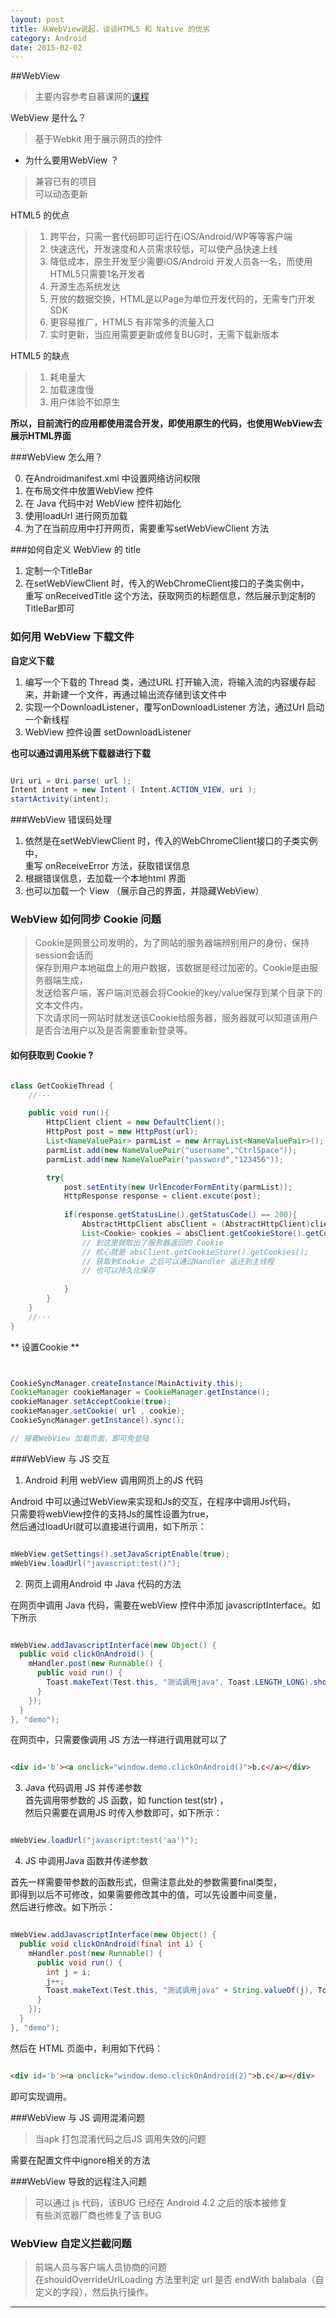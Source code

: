 ```yaml
---
layout: post
title: 从WebView说起，谈谈HTML5 和 Native 的优劣
category: Android
date: 2015-02-02
---
```


##WebView       

>主要内容参考自慕课网的[课程](http://www.imooc.com/learn/268)       

WebView 是什么？     
>基于Webkit 用于展示网页的控件        


- 为什么要用WebView ？        

>兼容已有的项目     
>可以动态更新     

<!-- more -->      


HTML5 的优点       

>1. 跨平台，只需一套代码即可运行在iOS/Android/WP等等客户端     
>2. 快速迭代，开发速度和人员需求较低，可以使产品快速上线     
>3. 降低成本，原生开发至少需要iOS/Android 开发人员各一名，而使用HTML5只需要1名开发者     
>4. 开源生态系统发达     
>5. 开放的数据交换，HTML是以Page为单位开发代码的，无需专门开发SDK     
>6. 更容易推广，HTML5 有非常多的流量入口     
>7. 实时更新，当应用需要更新或修复BUG时，无需下载新版本    


HTML5 的缺点     

>1. 耗电量大     
>2. 加载速度慢     
>3. 用户体验不如原生    

**所以，目前流行的应用都使用混合开发，即使用原生的代码，也使用WebView去展示HTML界面**      

###WebView 怎么用？     

0. 在Androidmanifest.xml 中设置网络访问权限    
1. 在布局文件中放置WebView 控件     
2. 在 Java 代码中对 WebView 控件初始化    
3. 使用loadUrl 进行网页加载    
4. 为了在当前应用中打开网页，需要重写setWebViewClient 方法    

###如何自定义 WebView 的 title   

1.  定制一个TitleBar    
2.  在setWebViewClient 时，传入的WebChromeClient接口的子类实例中，     
重写 onReceivedTitle  这个方法，获取网页的标题信息，然后展示到定制的TitleBar即可     


### 如何用 WebView 下载文件      

**自定义下载**     

1. 编写一个下载的 Thread 类，通过URL 打开输入流，将输入流的内容缓存起来，并新建一个文件，再通过输出流存储到该文件中     
2. 实现一个DownloadListener，覆写onDownloadListener 方法，通过Url 启动一个新线程
3. WebView 控件设置 setDownloadListener        
      
**也可以通过调用系统下载器进行下载**        

```Java    

Uri uri = Uri.parse( url );
Intent intent = new Intent ( Intent.ACTION_VIEW, uri );     
startActivity(intent);     
```     

###WebView 错误码处理       

1. 依然是在setWebViewClient 时，传入的WebChromeClient接口的子类实例中，     
重写 onReceiveError 方法，获取错误信息     
2. 根据错误信息，去加载一个本地html 界面    
3. 也可以加载一个 View （展示自己的界面，并隐藏WebView）     

       

### WebView 如何同步 Cookie 问题     

>Cookie是网景公司发明的，为了网站的服务器端辨别用户的身份，保持session会话而     
保存到用户本地磁盘上的用户数据，该数据是经过加密的。Cookie是由服务器端生成，    
发送给客户端，客户端浏览器会将Cookie的key/value保存到某个目录下的文本文件内，     
下次请求同一网站时就发送该Cookie给服务器，服务器就可以知道该用户是否合法用户以及是否需要重新登录等。     


#### 如何获取到 Cookie ?       

```Java    

class GetCookieThread {
	//···

	public void run(){
		HttpClient client = new DefaultClient();
		HttpPost post = new HttpPost(url);
		List<NameValuePair> parmList = new ArrayList<NameValuePair>();
		parmList.add(new NameValuePair("username","CtrlSpace"));
		parmList.add(new NameValuePair("password","123456"));

		try{
			post.setEntity(new UrlEncoderFormEntity(parmList));
			HttpResponse response = client.excute(post);  
		
			if(response.getStatusLine().getStatusCode() == 200){
				AbstractHttpClient absClient = (AbstractHttpClient)client;   
				List<Cookie> cookies = absClient.getCookieStore().getCookies();
				// 到这里就取出了服务器返回的 Cookie   
				// 核心就是 absClient.getCookieStore().getCookies();    
				// 获取到Cookie 之后可以通过Handler 返还到主线程
				// 也可以持久化保存     
			             
			}
		}
	}
	//···
}
```     



** 设置Cookie **        


``` Java     


CookieSyncManager.createInstance(MainActivity.this);    
CookieManager cookieManager = CookieManager.getInstance();
cookieManager.setAcceptCookie(true);
cookieManager.setCookie( url , cookie);    
CookieSyncManager.getInstance().sync();    

// 接着WebView 加载页面，即可免登陆    

```      

###WebView 与 JS 交互    

1. Android 利用 webView 调用网页上的JS 代码      

Android 中可以通过WebView来实现和Js的交互，在程序中调用Js代码，     
只需要将webView控件的支持Js的属性设置为true，     
然后通过loadUrl就可以直接进行调用，如下所示：     

```Java     

mWebView.getSettings().setJavaScriptEnable(true);
mWebView.loadUrl("javascript:test()");     

```     


2. 网页上调用Android 中 Java 代码的方法     

在网页中调用 Java 代码，需要在webView 控件中添加 javascriptInterface。如下所示     

```Java     

mWebView.addJavascriptInterface(new Object() {
  public void clickOnAndroid() {
    mHandler.post(new Runnable() {
      public void run() {
        Toast.makeText(Test.this, "测试调用java", Toast.LENGTH_LONG).show();
      }
    });
  }
}, "demo");     

```    


在网页中，只需要像调用 JS 方法一样进行调用就可以了     

```html     

<div id='b'><a onclick="window.demo.clickOnAndroid()">b.c</a></div>     

```  


3. Java 代码调用 JS 并传递参数     
首先调用带参数的 JS 函数，如 function test(str) ，     
然后只需要在调用JS 时传入参数即可，如下所示：    
    
```Java    

mWebView.loadUrl("javascript:test('aa')");    

```    


4.  JS 中调用Java 函数并传递参数     

首先一样需要带参数的函数形式，但需注意此处的参数需要final类型，      
即得到以后不可修改，如果需要修改其中的值，可以先设置中间变量，     
然后进行修改。如下所示：     

```Java      

mWebView.addJavascriptInterface(new Object() {
  public void clickOnAndroid(final int i) {
    mHandler.post(new Runnable() {
      public void run() {
        int j = i;
        j++;
        Toast.makeText(Test.this, "测试调用java" + String.valueOf(j), Toast.LENGTH_LONG).show();
      }
    });
  }
}, "demo");       

```     


然后在 HTML 页面中，利用如下代码：    
   
```html    

<div id='b'><a onclick="window.demo.clickOnAndroid(2)">b.c</a></div>    

```     

即可实现调用。     


###WebView 与 JS 调用混淆问题       

>当apk 打包混淆代码之后JS 调用失效的问题    

需要在配置文件中ignore相关的方法


###WebView 导致的远程注入问题      

>可以通过 js 代码，该BUG 已经在 Android 4.2 之后的版本被修复      
>有些浏览器厂商也修复了该 BUG     


### WebView 自定义拦截问题     

>前端人员与客户端人员协商的问题   
>在shouldOverrideUrlLoading 方法里判定 url 是否 endWith balabala（自定义的字段），然后执行操作。     



- - - - - - - - - - 

